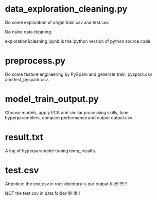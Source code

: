# data_exploration_cleaning.py

Do some exploration of origin train.csv and test.csv.

Do naive data cleaning. 

exploration&cleaning.ipynb is the ipython version of python source code.

# preprocess.py

Do some feature engineering by PySpark and generate train_pyspark.csv and test_pyspark.csv.

# model_train_output.py

Choose models, apply PCA and similar processing skills,  tune hyperparameters, compare performance and  output output.csv.

# result.txt

A log of hyperparameter tuning temp_results.

# test.csv

Attention: the test.csv in root directory is our output file!!!!!!!!!

NOT the test.csv in data folder!!!!!!!!!!!

